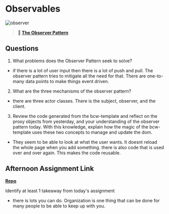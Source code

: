 # Observables

![observer](https://bcw.blob.core.windows.net/public/img/journals/8014045611652045)

> **📖 [The Observer Pattern](https://codeworksacademy.com/fs-student-guide/resources/wk3/04-Observer-Pattern)**

## Questions

1. What problems does the Observer Pattern seek to solve?
- if there is a lot of user input then there is a lot of push and pull. The observer pattern tries to mitigate all the need for that. There are one-to-many data points to make things event driven.
2. What are the three mechanisms of the observer pattern?
- there are three actor classes. There is the subject, observer, and the client.
3. Review the code generated from the bcw-template and reflect on the proxy objects from yesterday, and your understanding of the observer pattern today. With this knowledge, explain how the magic of the bcw-template uses these two concepts to manage and update the dom.
- They seem to be able to look at what the user wants. It doesnt reload the whole page when you add something. there is also code that is used over and over again. This makes the code reusable.
## Afternoon Assignment Link

**[Repo](https://github.com/laxmeyers/fruit-salad)**

Identify at least 1 takeaway from today's assignment
- there is lots you can do. Organization is one thing that can be done for many people to be able to keep up with you.